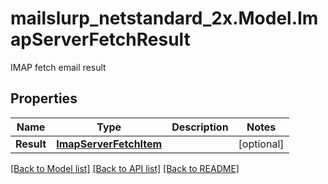 # mailslurp_netstandard_2x.Model.ImapServerFetchResult
IMAP fetch email result

## Properties

Name | Type | Description | Notes
------------ | ------------- | ------------- | -------------
**Result** | [**ImapServerFetchItem**](ImapServerFetchItem) |  | [optional] 

[[Back to Model list]](../README#documentation-for-models) [[Back to API list]](../README#documentation-for-api-endpoints) [[Back to README]](../README)

